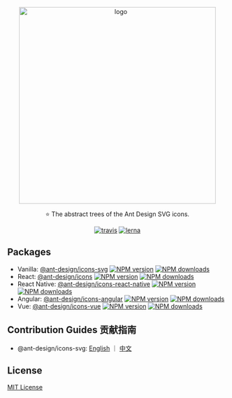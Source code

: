 <p align="center">
<img
 width="450px" alt="logo" src="https://user-images.githubusercontent.com/15819224/45196822-c120ff00-b290-11e8-83ca-eb76378f5cc1.png" />
</p>

<p align="center">
⭐ The abstract trees of the Ant Design SVG icons.
</p>

<div align="center">

[![travis](https://img.shields.io/travis/ant-design/ant-design-icons/master.svg?style=flat&label=travis)](https://travis-ci.org/ant-design/ant-design-icons)
[![lerna](https://img.shields.io/badge/maintained%20with-lerna-cc00ff.svg)](https://lernajs.io/)

</div>

## Packages
- Vanilla: [@ant-design/icons-svg](./packages/icons-svg) [![NPM version](https://img.shields.io/npm/v/@ant-design/icons-svg.svg?style=flat)](https://npmjs.org/package/@ant-design/icons-svg) [![NPM downloads](http://img.shields.io/npm/dm/@ant-design/icons-svg.svg?style=flat)](https://npmjs.org/package/@ant-design/icons-svg)
- React: [@ant-design/icons](./packages/icons-react) [![NPM version](https://img.shields.io/npm/v/@ant-design/icons.svg?style=flat)](https://npmjs.org/package/@ant-design/icons) [![NPM downloads](http://img.shields.io/npm/dm/@ant-design/icons.svg?style=flat)](https://npmjs.org/package/@ant-design/icons)
- React Native: [@ant-design/icons-react-native](./packages/icons-react-native) [![NPM version](https://img.shields.io/npm/v/@ant-design/icons-react-native.svg?style=flat)](https://npmjs.org/package/@ant-design/icons-react-native) [![NPM downloads](http://img.shields.io/npm/dm/@ant-design/icons-react-native.svg?style=flat)](https://npmjs.org/package/@ant-design/icons-react-native)
- Angular: [@ant-design/icons-angular](./packages/icons-angular) [![NPM version](https://img.shields.io/npm/v/@ant-design/icons-angular.svg?style=flat)](https://npmjs.org/package/@ant-design/icons-angular) [![NPM downloads](http://img.shields.io/npm/dm/@ant-design/icons-angular.svg?style=flat)](https://npmjs.org/package/@ant-design/icons-angular)
- Vue: [@ant-design/icons-vue](./packages/icons-vue) [![NPM version](https://img.shields.io/npm/v/@ant-design/icons-vue.svg?style=flat)](https://npmjs.org/package/@ant-design/icons-vue) [![NPM downloads](http://img.shields.io/npm/dm/@ant-design/icons-vue.svg?style=flat)](https://npmjs.org/package/@ant-design/icons-vue)

## Contribution Guides 贡献指南

- @ant-design/icons-svg: [English](./packages/icons-svg/docs/ContributionGuide.md) ｜ [中文](./packages/icons-svg/docs/ContributionGuide.zh-CN.md)


## License

[MIT License](./LICENSE)
